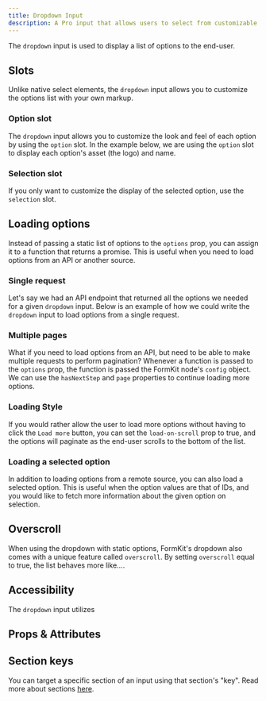 ```yaml
---
title: Dropdown Input
description: A Pro input that allows users to select from customizable options list.
---
```


<InputPageHero title="Dropdown"></InputPageHero>

<!-- Installation  -->

The `dropdown` input is used to display a list of options to the end-user.

<example
name="Dropdown"
file="/_content/examples/dropdown/dropdown-base.vue"></example>

## Slots

Unlike native select elements, the `dropdown` input allows you to customize the options list with your own markup.

### Option slot

The `dropdown` input allows you to customize the look and feel of each option by using the `option` slot. In the example below, we are using the `option` slot to display each option's asset (the logo) and name.

<example
name="Dropdown"
file="/_content/examples/dropdown/dropdown-option-slot.vue"></example>

### Selection slot

If you only want to customize the display of the selected option, use the `selection` slot.

<example
name="Dropdown"
file="/_content/examples/dropdown/dropdown-selection-slot.vue"></example>


## Loading options

Instead of passing a static list of options to the `options` prop, you can assign it to a function that returns a promise. This is useful when you need to load options from an API or another source.

<!-- Example of loading options via API without pagination. -->

### Single request
Let's say we had an API endpoint that returned all the options we needed for a given `dropdown` input. Below is an example of how we could write the `dropdown` input to load options from a single request.

<example
name="Dropdown"
file="/_content/examples/dropdown/dropdown-single-request.vue"></example>

### Multiple pages

What if you need to load options from an API, but need to be able to make multiple requests to perform pagination? Whenever a function is passed to the `options` prop, the function is passed the FormKit node's `config` object. We can use the `hasNextStep` and `page` properties to continue loading more options.

<example
name="Dropdown"
file="/_content/examples/dropdown/dropdown-pagination.vue"></example>

### Loading Style

If you would rather allow the user to load more options without having to click the `Load more` button, you can set the `load-on-scroll` prop to true, and the options will paginate as the end-user scrolls to the bottom of the list.

### Loading a selected option

In addition to loading options from a remote source, you can also load a selected option. This is useful when the option values are that of IDs, and you would like to fetch more information about the given option on selection.

<!-- Example of loading option via API. -->

## Overscroll

When using the dropdown with static options, FormKit's dropdown also comes with a unique feature called `overscroll`. By setting `overscroll` equal to true, the list behaves more like....

## Accessibility

The `dropdown` input utilizes

## Props & Attributes

<reference-table input="dropdown" :data="[
{prop: 'options', type: 'any', default: '[]', description: 'The list of options the user can select from.'},
{prop: 'load-on-scroll', type: 'boolean', default: 'false', description: 'When set to `true`, the dropdown will try loading more options based on the end-user`s scroll position'}]">
</reference-table>

## Section keys

You can target a specific section of an input using that section's "key". Read more about sections [here](/essentials/inputs#sections).

<div>
  <formkit-input-diagram />
</div>

<reference-table type="sectionKeys" primary="section-key" :without="[]">
</reference-table>
